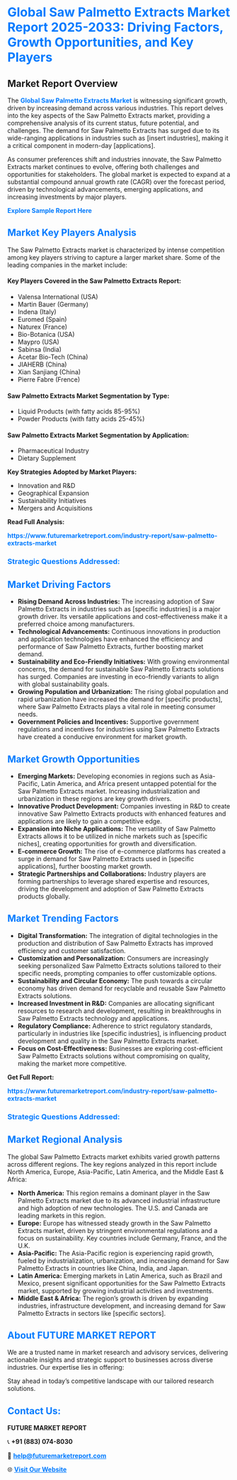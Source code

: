 <h1 style="color: #007BFF;">Global Saw Palmetto Extracts Market Report 2025-2033: Driving Factors, Growth Opportunities, and Key Players</h1>

<section id="overview">
<h2>Market Report Overview</h2>
<p>The <a href="https://www.futuremarketreport.com/industry-report/saw-palmetto-extracts-market" style="color: #007BFF; text-decoration: none;"><strong>Global Saw Palmetto Extracts Market</strong></a> is witnessing significant growth, driven by increasing demand across various industries. This report delves into the key aspects of the Saw Palmetto Extracts market, providing a comprehensive analysis of its current status, future potential, and challenges. The demand for Saw Palmetto Extracts has surged due to its wide-ranging applications in industries such as [insert industries], making it a critical component in modern-day [applications].</p>
<p>As consumer preferences shift and industries innovate, the Saw Palmetto Extracts market continues to evolve, offering both challenges and opportunities for stakeholders. The global market is expected to expand at a substantial compound annual growth rate (CAGR) over the forecast period, driven by technological advancements, emerging applications, and increasing investments by major players.</p>
</section>

<section id="overview">
<p><a href="https://www.futuremarketreport.com/request-sample/reportId=60825" style="color: #007BFF; text-decoration: none;"><strong>Explore Sample Report Here</strong></a></p>
</section>

<section id="key-players">
<h2 style="color: #007BFF;">Market Key Players Analysis</h2>
<p>The Saw Palmetto Extracts market is characterized by intense competition among key players striving to capture a larger market share. Some of the leading companies in the market include:</p>
<h4>Key Players Covered in the Saw Palmetto Extracts Report:</h4>
<ul><li>Valensa International (USA)</li><li>Martin Bauer (Germany)</li><li>Indena (Italy)</li><li>Euromed (Spain)</li><li>Naturex (France)</li><li>Bio-Botanica (USA)</li><li>Maypro (USA)</li><li>Sabinsa (India)</li><li>Acetar Bio-Tech (China)</li><li>JIAHERB (China)</li><li>Xian Sanjiang (China)</li><li>Pierre Fabre (Frence)</li></ul>
<h4>Saw Palmetto Extracts Market Segmentation by Type:</h4>
<ul><li>Liquid Products (with fatty acids 85-95%)</li><li>Powder Products (with fatty acids 25-45%)</li></ul>

<h4>Saw Palmetto Extracts Market Segmentation by Application:</h4>
<ul><li>Pharmaceutical Industry</li><li>Dietary Supplement</li></ul>
<p><strong>Key Strategies Adopted by Market Players:</strong></p>
<ul>
<li>Innovation and R&D</li>
<li>Geographical Expansion</li>
<li>Sustainability Initiatives</li>
<li>Mergers and Acquisitions</li>
</ul>
</section>

<section>
<p><strong>Read Full Analysis: </strong></p><a href="https://www.futuremarketreport.com/industry-report/saw-palmetto-extracts-market" style="color: #007BFF; text-decoration: none;"><strong>https://www.futuremarketreport.com/industry-report/saw-palmetto-extracts-market</strong></a>
<h3 style="color: #007BFF;">Strategic Questions Addressed:</h3>
</section>

<section id="driving-factors">
<h2 style="color: #007BFF;">Market Driving Factors</h2>
<ul>
<li><strong>Rising Demand Across Industries:</strong> The increasing adoption of Saw Palmetto Extracts in industries such as [specific industries] is a major growth driver. Its versatile applications and cost-effectiveness make it a preferred choice among manufacturers.</li>
<li><strong>Technological Advancements:</strong> Continuous innovations in production and application technologies have enhanced the efficiency and performance of Saw Palmetto Extracts, further boosting market demand.</li>
<li><strong>Sustainability and Eco-Friendly Initiatives:</strong> With growing environmental concerns, the demand for sustainable Saw Palmetto Extracts solutions has surged. Companies are investing in eco-friendly variants to align with global sustainability goals.</li>
<li><strong>Growing Population and Urbanization:</strong> The rising global population and rapid urbanization have increased the demand for [specific products], where Saw Palmetto Extracts plays a vital role in meeting consumer needs.</li>
<li><strong>Government Policies and Incentives:</strong> Supportive government regulations and incentives for industries using Saw Palmetto Extracts have created a conducive environment for market growth.</li>
</ul>
</section>

<section id="growth-opportunities">
<h2 style="color: #007BFF;">Market Growth Opportunities</h2>
<ul>
<li><strong>Emerging Markets:</strong> Developing economies in regions such as Asia-Pacific, Latin America, and Africa present untapped potential for the Saw Palmetto Extracts market. Increasing industrialization and urbanization in these regions are key growth drivers.</li>
<li><strong>Innovative Product Development:</strong> Companies investing in R&D to create innovative Saw Palmetto Extracts products with enhanced features and applications are likely to gain a competitive edge.</li>
<li><strong>Expansion into Niche Applications:</strong> The versatility of Saw Palmetto Extracts allows it to be utilized in niche markets such as [specific niches], creating opportunities for growth and diversification.</li>
<li><strong>E-commerce Growth:</strong> The rise of e-commerce platforms has created a surge in demand for Saw Palmetto Extracts used in [specific applications], further boosting market growth.</li>
<li><strong>Strategic Partnerships and Collaborations:</strong> Industry players are forming partnerships to leverage shared expertise and resources, driving the development and adoption of Saw Palmetto Extracts products globally.</li>
</ul>
</section>

<section id="trending-factors">
<h2 style="color: #007BFF;">Market Trending Factors</h2>
<ul>
<li><strong>Digital Transformation:</strong> The integration of digital technologies in the production and distribution of Saw Palmetto Extracts has improved efficiency and customer satisfaction.</li>
<li><strong>Customization and Personalization:</strong> Consumers are increasingly seeking personalized Saw Palmetto Extracts solutions tailored to their specific needs, prompting companies to offer customizable options.</li>
<li><strong>Sustainability and Circular Economy:</strong> The push towards a circular economy has driven demand for recyclable and reusable Saw Palmetto Extracts solutions.</li>
<li><strong>Increased Investment in R&D:</strong> Companies are allocating significant resources to research and development, resulting in breakthroughs in Saw Palmetto Extracts technology and applications.</li>
<li><strong>Regulatory Compliance:</strong> Adherence to strict regulatory standards, particularly in industries like [specific industries], is influencing product development and quality in the Saw Palmetto Extracts market.</li>
<li><strong>Focus on Cost-Effectiveness:</strong> Businesses are exploring cost-efficient Saw Palmetto Extracts solutions without compromising on quality, making the market more competitive.</li>
</ul>
</section>

<section>
<p><strong>Get Full Report: </strong></p><a href="https://www.futuremarketreport.com/industry-report/saw-palmetto-extracts-market" style="color: #007BFF; text-decoration: none;"><strong>https://www.futuremarketreport.com/industry-report/saw-palmetto-extracts-market</strong></a>
<h3 style="color: #007BFF;">Strategic Questions Addressed:</h3>
</section>


<section id="regional-analysis">
<h2 style="color: #007BFF;">Market Regional Analysis</h2>
<p>The global Saw Palmetto Extracts market exhibits varied growth patterns across different regions. The key regions analyzed in this report include North America, Europe, Asia-Pacific, Latin America, and the Middle East & Africa:</p>
<ul>
<li><strong>North America:</strong> This region remains a dominant player in the Saw Palmetto Extracts market due to its advanced industrial infrastructure and high adoption of new technologies. The U.S. and Canada are leading markets in this region.</li>
<li><strong>Europe:</strong> Europe has witnessed steady growth in the Saw Palmetto Extracts market, driven by stringent environmental regulations and a focus on sustainability. Key countries include Germany, France, and the U.K.</li>
<li><strong>Asia-Pacific:</strong> The Asia-Pacific region is experiencing rapid growth, fueled by industrialization, urbanization, and increasing demand for Saw Palmetto Extracts in countries like China, India, and Japan.</li>
<li><strong>Latin America:</strong> Emerging markets in Latin America, such as Brazil and Mexico, present significant opportunities for the Saw Palmetto Extracts market, supported by growing industrial activities and investments.</li>
<li><strong>Middle East & Africa:</strong> The region’s growth is driven by expanding industries, infrastructure development, and increasing demand for Saw Palmetto Extracts in sectors like [specific sectors].</li>
</ul>
</section>

<footer>
<h2 style="color: #007BFF;">About FUTURE MARKET REPORT</h2>
<p>We are a trusted name in market research and advisory services, delivering actionable insights and strategic support to businesses across diverse industries. Our expertise lies in offering:</p>

<p>Stay ahead in today’s competitive landscape with our tailored research solutions.</p>

<h2 style="color: #007BFF;">Contact Us:</h2>
<p><strong>FUTURE MARKET REPORT</strong></p>
<p>📞 <strong>+91 (883) 074-8030</strong></p>
<p>📧 <strong><a href="mailto:help@futuremarketreport.com" style="color: #007BFF;">help@futuremarketreport.com</a></strong></p>
<p>🌐 <strong><a href="https://www.futuremarketreport.com/" style="color: #007BFF;">Visit Our Website</a></strong></p>
</footer>